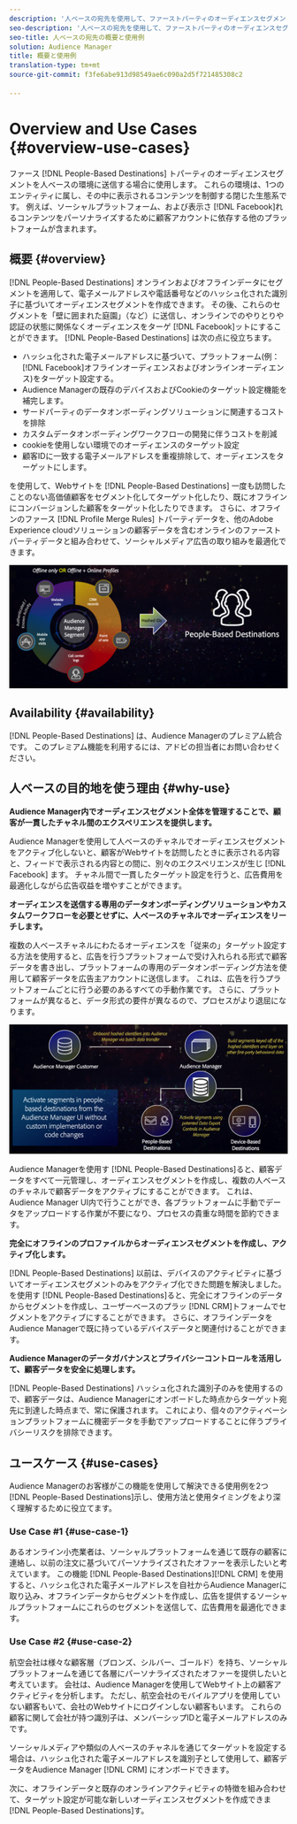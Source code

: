 ```yaml
---
description: '人ベースの宛先を使用して、ファーストパーティのオーディエンスセグメントを人ベースの環境に送信します。 これらの環境は、1つのエンティティに属し、その中に表示されるコンテンツを制御する閉じた生態系です。 例えば、Facebookなどのソーシャルプラットフォームや、表示するコンテンツをパーソナライズするために顧客アカウントに依存するその他のプラットフォームが含まれます。 '
seo-description: '人ベースの宛先を使用して、ファーストパーティのオーディエンスセグメントを人ベースの環境に送信します。 これらの環境は、1つのエンティティに属し、その中に表示されるコンテンツを制御する閉じた生態系です。 例えば、Facebookなどのソーシャルプラットフォームや、表示するコンテンツをパーソナライズするために顧客アカウントに依存するその他のプラットフォームが含まれます。  '
seo-title: 人ベースの宛先の概要と使用例
solution: Audience Manager
title: 概要と使用例
translation-type: tm+mt
source-git-commit: f3fe6abe913d98549ae6c090a2d5f721485308c2

---
```



# Overview and Use Cases {#overview-use-cases}

ファース [!DNL People-Based Destinations] トパーティのオーディエンスセグメントを人ベースの環境に送信する場合に使用します。 これらの環境は、1つのエンティティに属し、その中に表示されるコンテンツを制御する閉じた生態系です。 例えば、ソーシャルプラットフォーム、および表示さ [!DNL Facebook]れるコンテンツをパーソナライズするために顧客アカウントに依存する他のプラットフォームが含まれます。

## 概要 {#overview}

[!DNL People-Based Destinations] オンラインおよびオフラインデータにセグメントを適用して、電子メールアドレスや電話番号などのハッシュ化された識別子に基づいてオーディエンスセグメントを作成できます。 その後、これらのセグメントを「壁に囲まれた庭園」（など）に送信し、オンラインでのやりとりや認証の状態に関係なくオーディエンスをターゲ [!DNL Facebook]ットにすることができます。 [!DNL People-Based Destinations] は次の点に役立ちます。

* ハッシュ化された電子メールアドレスに基づいて、プラットフォーム(例： [!DNL Facebook]オフラインオーディエンスおよびオンラインオーディエンス)をターゲット設定する。
* Audience Managerの既存のデバイスおよびCookieのターゲット設定機能を補完します。
* サードパーティのデータオンボーディングソリューションに関連するコストを排除
* カスタムデータオンボーディングワークフローの開発に伴うコストを削減
* cookieを使用しない環境でのオーディエンスのターゲット設定
* 顧客IDに一致する電子メールアドレスを重複排除して、オーディエンスをターゲットにします。

を使用して、Webサイトを [!DNL People-Based Destinations] 一度も訪問したことのない高価値顧客をセグメント化してターゲット化したり、既にオフラインにコンバージョンした顧客をターゲット化したりできます。 さらに、オフラインのファース [!DNL Profile Merge Rules] トパーティデータを、他のAdobe Experience cloudソリューションの顧客データを含むオンラインのファーストパーティデータと組み合わせて、ソーシャルメディア広告の取り組みを最適化できます。

![pbd-overview](assets/pbd-overview.png)

## Availability {#availability}

[!DNL People-Based Destinations] は、Audience Managerのプレミアム統合です。 このプレミアム機能を利用するには、アドビの担当者にお問い合わせください。

## 人ベースの目的地を使う理由 {#why-use}

**Audience Manager内でオーディエンスセグメント全体を管理することで、顧客が一貫したチャネル間のエクスペリエンスを提供します。**

Audience Managerを使用して人ベースのチャネルでオーディエンスセグメントをアクティブ化しないと、顧客がWebサイトを訪問したときに表示される内容と、フィードで表示される内容との間に、別々のエクスペリエンスが生じ [!DNL Facebook] ます。 チャネル間で一貫したターゲット設定を行うと、広告費用を最適化しながら広告収益を増やすことができます。

**オーディエンスを送信する専用のデータオンボーディングソリューションやカスタムワークフローを必要とせずに、人ベースのチャネルでオーディエンスをリーチします。**

複数の人ベースチャネルにわたるオーディエンスを「従来の」ターゲット設定する方法を使用すると、広告を行うプラットフォームで受け入れられる形式で顧客データを書き出し、プラットフォームの専用のデータオンボーディング方法を使用して顧客データを広告主アカウントに送信します。 これは、広告を行うプラットフォームごとに行う必要のあるすべての手動作業です。 さらに、プラットフォームが異なると、データ形式の要件が異なるので、プロセスがより退屈になります。

![pbd-overview](assets/pbd-diagram.png)

Audience Managerを使用す [!DNL People-Based Destinations]ると、顧客データをすべて一元管理し、オーディエンスセグメントを作成し、複数の人ベースのチャネルで顧客データをアクティブにすることができます。 これは、Audience Manager UI内で行うことができ、各プラットフォームに手動でデータをアップロードする作業が不要になり、プロセスの貴重な時間を節約できます。

**完全にオフラインのプロファイルからオーディエンスセグメントを作成し、アクティブ化します。**

[!DNL People-Based Destinations] 以前は、デバイスのアクティビティに基づいてオーディエンスセグメントのみをアクティブ化できた問題を解決しました。 を使用す [!DNL People-Based Destinations]ると、完全にオフラインのデータからセグメントを作成し、ユーザーベースのプラッ [!DNL CRM]トフォームでセグメントをアクティブにすることができます。 さらに、オフラインデータをAudience Managerで既に持っているデバイスデータと関連付けることができます。

**Audience Managerのデータガバナンスとプライバシーコントロールを活用して、顧客データを安全に処理します。**

[!DNL People-Based Destinations] ハッシュ化された識別子のみを使用するので、顧客データは、Audience Managerにオンボードした時点からターゲット宛先に到達した時点まで、常に保護されます。 これにより、個々のアクティベーションプラットフォームに機密データを手動でアップロードすることに伴うプライバシーリスクを排除できます。

## ユースケース {#use-cases}

Audience Managerのお客様がこの機能を使用して解決できる使用例を2つ [!DNL People-Based Destinations]示し、使用方法と使用タイミングをより深く理解するために役立てます。

### Use Case #1 {#use-case-1}

あるオンライン小売業者は、ソーシャルプラットフォームを通じて既存の顧客に連絡し、以前の注文に基づいてパーソナライズされたオファーを表示したいと考えています。 この機能 [!DNL People-Based Destinations][!DNL CRM] を使用すると、ハッシュ化された電子メールアドレスを自社からAudience Managerに取り込み、オフラインデータからセグメントを作成し、広告を提供するソーシャルプラットフォームにこれらのセグメントを送信して、広告費用を最適化できます。

### Use Case #2 {#use-case-2}

航空会社は様々な顧客層（ブロンズ、シルバー、ゴールド）を持ち、ソーシャルプラットフォームを通じて各層にパーソナライズされたオファーを提供したいと考えています。 会社は、Audience Managerを使用してWebサイト上の顧客アクティビティを分析します。 ただし、航空会社のモバイルアプリを使用していない顧客もいて、会社のWebサイトにログインしない顧客もいます。 これらの顧客に関して会社が持つ識別子は、メンバーシップIDと電子メールアドレスのみです。

ソーシャルメディアや類似の人ベースのチャネルを通じてターゲットを設定する場合は、ハッシュ化された電子メールアドレスを識別子として使用して、顧客データをAudience Manager [!DNL CRM] にオンボードできます。

次に、オフラインデータと既存のオンラインアクティビティの特徴を組み合わせて、ターゲット設定が可能な新しいオーディエンスセグメントを作成できま [!DNL People-Based Destinations]す。
